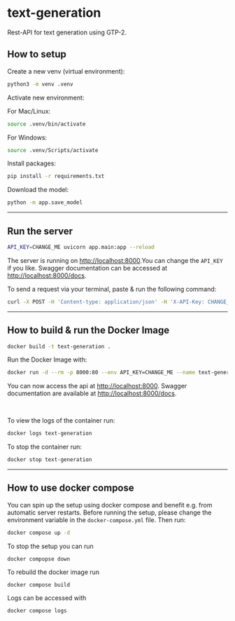 # text-generation

Rest-API for text generation using GTP-2.

## How to setup

Create a new venv (virtual environment):

```bash
python3 -m venv .venv
```

Activate new environment:

For Mac/Linux:

```bash
source .venv/bin/activate
```

For Windows:

```bash
source .venv/Scripts/activate
```

Install packages:

```bash
pip install -r requirements.txt
```

Download the model:

```bash
python -m app.save_model
```

---

## Run the server

```bash
API_KEY=CHANGE_ME uvicorn app.main:app --reload
```

The server is running on [http://localhost:8000](http://127.0.0.1:8000/).You can change the `API_KEY` if you like. Swagger documentation can be accessed at [http://localhost:8000/docs](http://127.0.0.1:8000/docs).

To send a request via your terminal, paste & run the following command:

```bash
curl -X POST -H 'Content-type: application/json' -H 'X-API-Key: CHANGE_ME' --data '{"text":"Hello, I am a language model"}' http://localhost:8000
```

---

## How to build & run the Docker Image

```bash
docker build -t text-generation .
```

Run the Docker Image with:

```bash
docker run -d --rm -p 8000:80 --env API_KEY=CHANGE_ME --name text-generation text-generation
```

You can now access the api at [http://localhost:8000](http://127.0.0.1:8000/). Swagger documentation are available at [http://localhost:8000/docs](http://127.0.0.1:8000/docs).

<br/>

To view the logs of the container run:

```bash
docker logs text-generation
```

To stop the container run:

```bash
docker stop text-generation
```

---

## How to use docker compose

You can spin up the setup using docker compose and benefit e.g. from automatic server restarts. Before running the setup, please change the environment variable in the `docker-compose.yml` file. Then run:

```bash
docker compose up -d
```

To stop the setup you can run

```
docker compopse down
```

To rebuild the docker image run

```
docker compose build
```

Logs can be accessed with

```
docker compose logs
```
